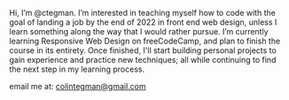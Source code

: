 Hi, I’m @ctegman.
I’m interested in teaching myself how to code with the goal of landing a job by the end of 2022 in front end web design, unless
I learn something along the way that I would rather pursue. I’m currently learning Responsive Web Design on freeCodeCamp, and
plan to finish the course in its entirety. Once finished, I'll start building personal projects to gain experience and practice new techniques;
all while continuing to find the next step in my learning process. 

email me at: colintegman@gmail.com

<!---
ctegman/ctegman is a ✨ special ✨ repository because its `README.md` (this file) appears on your GitHub profile.
You can click the Preview link to take a look at your changes.
--->
